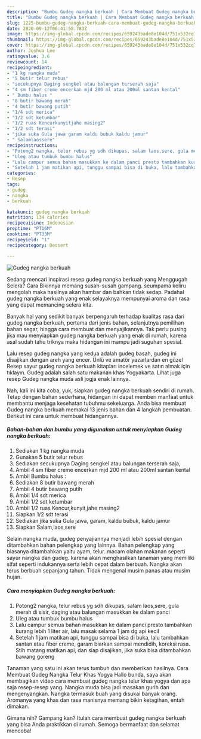 ```yaml
---
description: "Bumbu Gudeg nangka berkuah | Cara Membuat Gudeg nangka berkuah Yang Paling Enak"
title: "Bumbu Gudeg nangka berkuah | Cara Membuat Gudeg nangka berkuah Yang Paling Enak"
slug: 1225-bumbu-gudeg-nangka-berkuah-cara-membuat-gudeg-nangka-berkuah-yang-paling-enak
date: 2020-09-12T06:41:58.783Z
image: https://img-global.cpcdn.com/recipes/659243bade8e104d/751x532cq70/gudeg-nangka-berkuah-foto-resep-utama.jpg
thumbnail: https://img-global.cpcdn.com/recipes/659243bade8e104d/751x532cq70/gudeg-nangka-berkuah-foto-resep-utama.jpg
cover: https://img-global.cpcdn.com/recipes/659243bade8e104d/751x532cq70/gudeg-nangka-berkuah-foto-resep-utama.jpg
author: Joshua Lee
ratingvalue: 3.6
reviewcount: 14
recipeingredient:
- "1 kg nangka muda"
- "5 butir telur rebus"
- "secukupnya Daging sengkel atau balungan terserah saja"
- "4 sm fiber creme encerkan mjd 200 ml atau 200ml santan kental"
- " Bumbu halus "
- "8 butir bawang merah"
- "4 butir bawang putih"
- "1/4 sdt merica"
- "1/2 sdt ketumbar"
- "1/2 ruas Kencurkunyitjahe masing2"
- "1/2 sdt terasi"
- "jika suka Gula jawa garam kaldu bubuk kaldu jamur"
- " Salamlaossere"
recipeinstructions:
- "Potong2 nangka, telur rebus yg sdh dikupas, salam laos,sere, gula merah di sisir, daging atau balungan masukkan ke dalam panci"
- "Uleg atau tumbuk bumbu halus"
- "Lalu campur semua bahan masukkan ke dalam panci presto tambahkan kurang lebih 1 liter air, lalu masak selama 1 jam dg api kecil"
- "Setelah 1 jam matikan api, tunggu sampai bisa di buka, lalu tambahkan santan atau fiber creme, garam biarkan sampai mendidih, koreksi rasa. Stlh matang matikan api, dan siap disajikan, jika suka bisa ditambahkan bawang goreng"
categories:
- Resep
tags:
- gudeg
- nangka
- berkuah

katakunci: gudeg nangka berkuah 
nutrition: 134 calories
recipecuisine: Indonesian
preptime: "PT16M"
cooktime: "PT33M"
recipeyield: "1"
recipecategory: Dessert

---
```



![Gudeg nangka berkuah](https://img-global.cpcdn.com/recipes/659243bade8e104d/751x532cq70/gudeg-nangka-berkuah-foto-resep-utama.jpg)

Sedang mencari inspirasi resep gudeg nangka berkuah yang Menggugah Selera? Cara Bikinnya memang susah-susah gampang. seumpama keliru mengolah maka hasilnya akan hambar dan bahkan tidak sedap. Padahal gudeg nangka berkuah yang enak selayaknya mempunyai aroma dan rasa yang dapat memancing selera kita.

Banyak hal yang sedikit banyak berpengaruh terhadap kualitas rasa dari gudeg nangka berkuah, pertama dari jenis bahan, selanjutnya pemilihan bahan segar, hingga cara membuat dan menyajikannya. Tak perlu pusing jika mau menyiapkan gudeg nangka berkuah yang enak di rumah, karena asal sudah tahu triknya maka hidangan ini mampu jadi suguhan spesial.

Lalu resep gudeg nangka yang kedua adalah gudeg basah, gudeg ini disajikan dengan areh yang encer. Ünlü ve amatör yazarlardan en güzel Resep sayur gudeg nangka berkuah kitapları incelemek ve satın almak için tıklayın. Gudeg adalah salah satu makanan khas Yogyakarta. Lihat juga resep Gudeg nangka muda asli jogja enak lainnya.


Nah, kali ini kita coba, yuk, siapkan gudeg nangka berkuah sendiri di rumah. Tetap dengan bahan sederhana, hidangan ini dapat memberi manfaat untuk membantu menjaga kesehatan tubuhmu sekeluarga. Anda bisa membuat Gudeg nangka berkuah memakai 13 jenis bahan dan 4 langkah pembuatan. Berikut ini cara untuk membuat hidangannya.

<!--inarticleads1-->

##### Bahan-bahan dan bumbu yang digunakan untuk menyiapkan Gudeg nangka berkuah:

1. Sediakan 1 kg nangka muda
1. Gunakan 5 butir telur rebus
1. Sediakan secukupnya Daging sengkel atau balungan terserah saja,
1. Ambil 4 sm fiber creme encerkan mjd 200 ml atau 200ml santan kental
1. Ambil  Bumbu halus :
1. Sediakan 8 butir bawang merah
1. Ambil 4 butir bawang putih
1. Ambil 1/4 sdt merica
1. Ambil 1/2 sdt ketumbar
1. Ambil 1/2 ruas Kencur,kunyit,jahe masing2
1. Siapkan 1/2 sdt terasi
1. Sediakan jika suka Gula jawa, garam, kaldu bubuk, kaldu jamur
1. Siapkan  Salam,laos,sere


Selain nangka muda, gudeg penyajiannya menjadi lebih spesial dengan ditambahkan bahan pelengkap yang lainnya. Bahan pelengkap yang biasanya ditambahkan yaitu ayam, telur..macam olahan makanan seperti sayur nangka dan gudeg. karena akan menghasilkan tanaman yang memiliki sifat seperti indukannya serta lebih cepat dalam berbuah. Nangka akan terus berbuah sepanjang tahun. Tidak mengenal musim panas atau musim hujan. 

<!--inarticleads2-->

##### Cara menyiapkan Gudeg nangka berkuah:

1. Potong2 nangka, telur rebus yg sdh dikupas, salam laos,sere, gula merah di sisir, daging atau balungan masukkan ke dalam panci
1. Uleg atau tumbuk bumbu halus
1. Lalu campur semua bahan masukkan ke dalam panci presto tambahkan kurang lebih 1 liter air, lalu masak selama 1 jam dg api kecil
1. Setelah 1 jam matikan api, tunggu sampai bisa di buka, lalu tambahkan santan atau fiber creme, garam biarkan sampai mendidih, koreksi rasa. Stlh matang matikan api, dan siap disajikan, jika suka bisa ditambahkan bawang goreng


Tanaman yang satu ini akan terus tumbuh dan memberikan hasilnya. Cara Membuat Gudeg Nangka Telur Khas Yogya Hallo bunda, saya akan membagikan video cara membuat gudeg nangka telur khas yogya dan apa saja resep-resep yang. Nangka muda bisa jadi masakan gurih dan mengenyangkan. Nangka termasuk buah yang disukai banyak orang. Aromanya yang khas dan rasa manisnya memang bikin ketagihan, entah dimakan. 

Gimana nih? Gampang kan? Itulah cara membuat gudeg nangka berkuah yang bisa Anda praktikkan di rumah. Semoga bermanfaat dan selamat mencoba!
